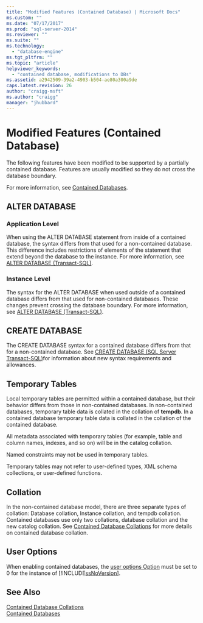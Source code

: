 ```yaml
---
title: "Modified Features (Contained Database) | Microsoft Docs"
ms.custom: ""
ms.date: "07/17/2017"
ms.prod: "sql-server-2014"
ms.reviewer: ""
ms.suite: ""
ms.technology: 
  - "database-engine"
ms.tgt_pltfrm: ""
ms.topic: "article"
helpviewer_keywords: 
  - "contained database, modifications to DBs"
ms.assetid: a2942509-39a2-4903-b504-ae80a300a9de
caps.latest.revision: 26
author: "craigg-msft"
ms.author: "craigg"
manager: "jhubbard"
---
```

# Modified Features (Contained Database)
  The following features have been modified to be supported by a partially contained database. Features are usually modified so they do not cross the database boundary.  
  
 For more information, see [Contained Databases](../../database-engine/contained-databases.md).  
  
## ALTER DATABASE  
  
### Application Level  
 When using the ALTER DATABASE statement from inside of a contained database, the syntax differs from that used for a non-contained database. This difference includes restrictions of elements of the statement that extend beyond the database to the instance. For more information, see [ALTER DATABASE &#40;Transact-SQL&#41;](~/t-sql/statements/alter-database-transact-sql.md).  
  
### Instance Level  
 The syntax for the ALTER DATABASE when used outside of a contained database differs from that used for non-contained databases. These changes prevent crossing the database boundary. For more information, see [ALTER DATABASE &#40;Transact-SQL&#41;](~/t-sql/statements/alter-database-transact-sql.md).  
  
## CREATE DATABASE  
 The CREATE DATABASE syntax for a contained database differs from that for a non-contained database. See [CREATE DATABASE &#40;SQL Server Transact-SQL&#41;](~/t-sql/statements/create-database-sql-server-transact-sql.md)for information about new syntax requirements and allowances.  
  
## Temporary Tables  
 Local temporary tables are permitted within a contained database, but their behavior differs from those in non-contained databases. In non-contained databases, temporary table data is collated in the collation of **tempdb**. In a contained database temporary table data is collated in the collation of the contained database.  
  
 All metadata associated with temporary tables (for example, table and column names, indexes, and so on) will be in the catalog collation.  
  
 Named constraints may not be used in temporary tables.  
  
 Temporary tables may not refer to user-defined types, XML schema collections, or user-defined functions.  
  
## Collation  
 In the non-contained database model, there are three separate types of collation: Database collation, Instance collation, and tempdb collation. Contained databases use only two collations, database collation and the new catalog collation. See [Contained Database Collations](contained-database-collations.md) for more details on contained database collation.  
  
## User Options  
 When enabling contained databases, the [user options Option](configure-windows/configure-the-user-options-server-configuration-option.md) must be set to 0 for the instance of [!INCLUDE[ssNoVersion](../../includes/ssnoversion-md.md)].  
  
## See Also  
 [Contained Database Collations](contained-database-collations.md)   
 [Contained Databases](../../database-engine/contained-databases.md)  
  
  